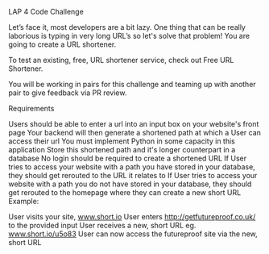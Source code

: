 LAP 4 Code Challenge

Let’s face it, most developers are a bit lazy. One thing that can be really laborious is typing in very long URL’s so let's solve that problem! You are going to create a URL shortener.

To test an existing, free, URL shortener service, check out Free URL Shortener.

You will be working in pairs for this challenge and teaming up with another pair to give feedback via PR review.

Requirements

Users should be able to enter a url into an input box on your website's front page
Your backend will then generate a shortened path at which a User can access their url
You must implement Python in some capacity in this application
Store this shortened path and it's longer counterpart in a database
No login should be required to create a shortened URL
If User tries to access your website with a path you have stored in your database, they should get rerouted to the URL it relates to
If User tries to access your website with a path you do not have stored in your database, they should get rerouted to the homepage where they can create a new short URL
Example:

User visits your site, www.short.io
User enters http://getfutureproof.co.uk/ to the provided input
User receives a new, short URL eg. www.short.io/u5o83
User can now access the futureproof site via the new, short URL